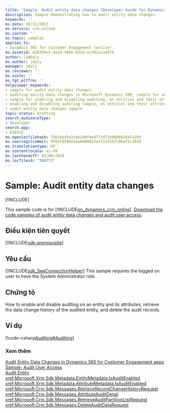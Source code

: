 ```yaml
---
title: 'Sample: Audit entity data changes (Developer Guide for Dynamics 365 for Customer Engagement apps) | MicrosoftDocs'
description: Sample demonstrating how to audit entity data changes.
keywords: ''
ms.date: 10/31/2017
ms.service: crm-online
ms.custom: ''
ms.topic: samples
applies_to:
- Dynamics 365 for Customer Engagement (online)
ms.assetid: d30356c5-da29-4466-8356-ec3d1acad578
author: JimDaly
ms.author: jdaly
manager: jdaly
ms.reviewer: ''
ms.suite: ''
ms.tgt_pltfrm: ''
helpviewer_keywords:
- sample for audit entity data changes
- auditing entity data changes in Microsoft Dynamics CRM, sample for audit entity data changes
- sample for enabling and disabling auditing, on entities and their attributes
- enabling and disabling auditing sample, on entities and their attributes
- audit entity data changes sample
topic-status: Drafting
search.audienceType:
- developer
search.app:
- D365CE
ms.openlocfilehash: 7563ab45e2c6e1d9f4a4773d71b968b0264fa289
ms.sourcegitcommit: 9f0efd59de16a6d9902fa372cb25fc0baf1c2838
ms.translationtype: HT
ms.contentlocale: vi-VN
ms.lasthandoff: 01/08/2019
ms.locfileid: "388772"
---
```

# <a name="sample-audit-entity-data-changes"></a>Sample: Audit entity data changes

[!INCLUDE[](../includes/cc_applies_to_update_9_0_0.md)]

This sample code is for [!INCLUDE[pn_dynamics_crm_online](../includes/pn-dynamics-crm-online.md)]. [Download the code samples of audit entity data changes and audit user access](https://code.msdn.microsoft.com/Audit-entity-data-changes-93eb8ae0).

## <a name="prerequisites"></a>Điều kiện tiên quyết
[!INCLUDE[sdk-prerequisite](../includes/sdk-prerequisite.md)]
  
## <a name="requirements"></a>Yêu cầu  
 [!INCLUDE[sdk_SeeConnectionHelper](../includes/sdk-seeconnectionhelper.md)] This sample requires the logged on user to have the System Administrator role.  
  
## <a name="demonstrates"></a>Chứng tỏ  
 How to enable and disable auditing on an entity and its attributes, retrieve the data change history of the audited entity, and delete the audit records.  
  
## <a name="example"></a>Ví dụ  
 [!code-csharp[Auditing#Auditing](../snippets/csharp/CRMV8/auditing/cs/auditing.cs#auditing)]  
  
### <a name="see-also"></a>Xem thêm  
 [Audit Entity Data Changes in Dynamics 365 for Customer Engagement apps](audit-entity-data-changes.md)   
 [Sample: Audit User Access](sample-audit-user-access.md)   
 [Audit Entity](entities/audit.md)<!-- Bug 696490 -->  
 <xref:Microsoft.Xrm.Sdk.Metadata.EntityMetadata.IsAuditEnabled>   
 <xref:Microsoft.Xrm.Sdk.Metadata.AttributeMetadata.IsAuditEnabled>   
 <xref:Microsoft.Crm.Sdk.Messages.RetrieveRecordChangeHistoryRequest>   
 <xref:Microsoft.Crm.Sdk.Messages.AttributeAuditDetail>   
 <xref:Microsoft.Crm.Sdk.Messages.RetrieveAuditPartitionListRequest>   
 <xref:Microsoft.Crm.Sdk.Messages.DeleteAuditDataRequest>
